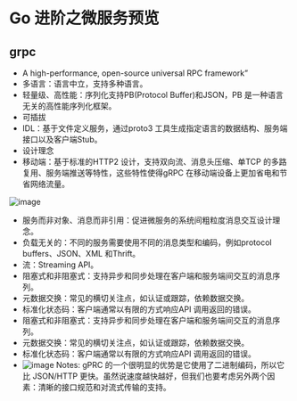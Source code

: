 # Go 进阶之微服务预览
## grpc
- A high-performance, open-source universal RPC framework”
- 多语言：语言中立，支持多种语言。
- 轻量级、高性能：序列化支持PB(Protocol Buffer)和JSON，PB 是一种语言无关的高性能序列化框架。
- 可插拔
- IDL：基于文件定义服务，通过proto3 工具生成指定语言的数据结构、服务端接口以及客户端Stub。
- 设计理念
- 移动端：基于标准的HTTP2 设计，支持双向流、消息头压缩、单TCP 的多路复用、服务端推送等特性，这些特性使得gRPC 在移动端设备上更加省电和节省网络流量。

![image](https://user-images.githubusercontent.com/34125846/114548555-82e2ec00-9c92-11eb-8b31-7ef4e1739163.png)

- 服务而非对象、消息而非引用：促进微服务的系统间粗粒度消息交互设计理念。
- 负载无关的：不同的服务需要使用不同的消息类型和编码，例如protocol buffers、JSON、XML 和Thrift。
- 流：Streaming API。
- 阻塞式和非阻塞式：支持异步和同步处理在客户端和服务端间交互的消息序列。
- 元数据交换：常见的横切关注点，如认证或跟踪，依赖数据交换。
- 标准化状态码：客户端通常以有限的方式响应API 调用返回的错误。
- 阻塞式和非阻塞式：支持异步和同步处理在客户端和服务端间交互的消息序列。
- 元数据交换：常见的横切关注点，如认证或跟踪，依赖数据交换。
- 标准化状态码：客户端通常以有限的方式响应API 调用返回的错误。
- ![image](https://user-images.githubusercontent.com/34125846/114549850-1bc63700-9c94-11eb-955b-104b967fa445.png)
Notes: gPRC 的一个很明显的优势是它使用了二进制编码，所以它比 JSON/HTTP 更快。虽然说速度越快越好，但我们也要考虑另外两个因素：清晰的接口规范和对流式传输的支持。
